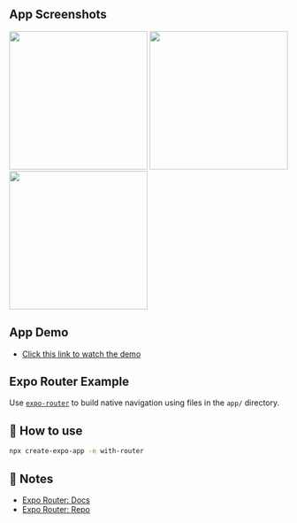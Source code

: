 ## App Screenshots
<img src="https://github.com/anas-ambalavan/rn-stackoverflow/assets/37231440/2ddf06fc-f373-46b5-9513-2ea7c3e5557d" width="250"  />
<img src="https://github.com/anas-ambalavan/rn-stackoverflow/assets/37231440/91c82688-48a8-4946-8a13-99b16ff0aeae" width="250"  />
<img src="https://github.com/anas-ambalavan/rn-stackoverflow/assets/37231440/418b7901-4bbf-4f48-b7aa-2e620d2a628b" width="250"  />

## App Demo
- [Click this link to watch the demo](https://drive.google.com/file/d/1WFcwAmwO4i0OfOBsmgYuEYE4ItQsTPVo/view?usp=sharing)

## Expo Router Example

Use [`expo-router`](https://expo.github.io/router) to build native navigation using files in the `app/` directory.

## 🚀 How to use

```sh
npx create-expo-app -e with-router
```

## 📝 Notes

- [Expo Router: Docs](https://expo.github.io/router)
- [Expo Router: Repo](https://github.com/expo/router)
